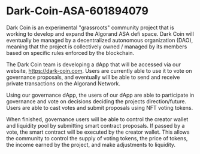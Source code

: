 # Dark-Coin-ASA-601894079
Dark Coin is an experimental "grassroots" community project that is working to develop and expand the Algorand ASA defi space. Dark Coin will eventually be managed by a decentralized autonomous organization (DAO), meaning that the project is collectively owned / managed by its members based on specific rules enforced by the blockchain.

The Dark Coin team is developing a dApp that will be accessed via our website, https://dark-coin.com. Users are currently able to use it to vote on governance proposals, and eventually will be able to send and receive private transactions on the Algorand Network.

Using our governance dApp, the users of our dApp are able to participate in governance and vote on decisions deciding the projects direction/future.  Users are able to cast votes and submit proposals using NFT voting tokens.

When finished, governance users will be able to control the creator wallet and liquidity pool by submitting smart contract proposals. If passed by a vote, the smart contract will be executed by the creator wallet. This allows the community to control the supply of voting tokens, the price of tokens, the income earned by the project, and make adjustments to liquidity.
